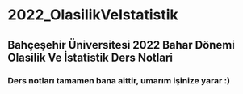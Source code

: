 # 2022_OlasilikVeIstatistik


## Bahçeşehir Üniversitesi 2022 Bahar Dönemi Olasilik Ve İstatistik Ders Notlari

### Ders notları tamamen bana aittir, umarım işinize yarar :)
